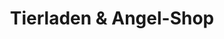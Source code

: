 ---
title: "Tierladen & Angel-Shop"
url: /herrsching-am-ammersee/tierladen-und-angel-shop/
shop: Tiere
---